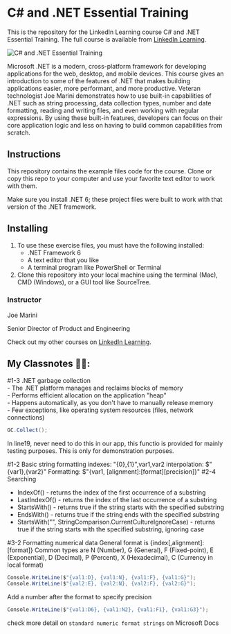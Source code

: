 # C# and .NET Essential Training

This is the repository for the LinkedIn Learning course C# and .NET Essential Training. The full course is available from [LinkedIn Learning][lil-course-url].

![C# and .NET Essential Training][lil-thumbnail-url]

Microsoft .NET is a modern, cross-platform framework for developing applications for the web, desktop, and mobile devices. This course gives an introduction to some of the features of .NET that makes building applications easier, more performant, and more productive. Veteran technologist Joe Marini demonstrates how to use built-in capabilities of .NET such as string processing, data collection types, number and date formatting, reading and writing files, and even working with regular expressions. By using these built-in features, developers can focus on their core application logic and less on having to build common capabilities from scratch.

## Instructions

This repository contains the example files code for the course. Clone or copy this repo to your computer and use your favorite text editor to work with them.

Make sure you install .NET 6; these project files were built to work with that version of the .NET framework.

## Installing

1. To use these exercise files, you must have the following installed:
   - .NET Framework 6
   - A text editor that you like
   - A terminal program like PowerShell or Terminal
2. Clone this repository into your local machine using the terminal (Mac), CMD (Windows), or a GUI tool like SourceTree.

### Instructor

Joe Marini

Senior Director of Product and Engineering

Check out my other courses on [LinkedIn Learning](https://www.linkedin.com/learning/instructors/joe-marini).

[lil-course-url]: https://www.linkedin.com/learning/c-sharp-and-dot-net-essential-training
[lil-thumbnail-url]: https://cdn.lynda.com/course/2453257/2453257-1649176347537-16x9.jpg

## My Classnotes 🙋‍♀️:

#1-3 .NET garbage collection <br> - The .NET platform manages and reclaims blocks of memory <br> - Performs efficient allocation on the application "heap" <br> - Happens automatically, as you don't have to manually release memory <br> - Few exceptions, like operating system resources (files, network connections)

```C#
GC.Collect();
```

In line19, never need to do this in our app, this functio is provided for mainly testing purposes. This is only for demonstration purposes.

#1-2 Basic string formatting
indexes: "{0},{1}",var1,var2
interpolation: $"{var1},{var2}"
Formatting: $"{var1, [alignment]:[format][precision]}"
#2-4 Searching

- IndexOf() - returns the index of the first occurrence of a substring
- LastIndexOf() - returns the index of the last occurrence of a substring
- StartsWith() - returns true if the string starts with the specified substring
- EndsWith() - returns true if the string ends with the specified substring
- StartsWith("", StringComparison.CurrentCultureIgnoreCase) - returns true if the string starts with the specified substring, ignoring case

#3-2 Formatting numerical data
General format is {index[,alignment]:[format]}
Common types are N (Number), G (General), F (Fixed-point),
E (Exponential), D (Decimal), P (Percent), X (Hexadecimal),
C (Currency in local format)

```C#
Console.WriteLine($"{val1:D}, {val1:N}, {val1:F}, {val1:G}");
Console.WriteLine($"{val2:E}, {val2:N}, {val2:F}, {val2:G}");
```

Add a number after the format to specify precision

```C#
Console.WriteLine($"{val1:D6}, {val1:N2}, {val1:F1}, {val1:G3}");
```

check more detail on `standard numeric format strings` on Microsoft Docs
